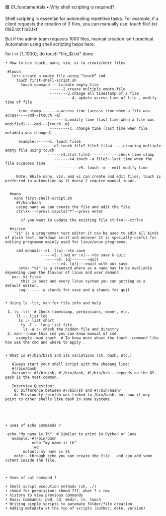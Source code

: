 🟩 01_fundamentals
    • Why shell scripting is required?
    
   Shell scripting is essential for automating repetitive tasks. For example, if a client requests the creation of 3 files, you can manually use:
touch file1.txt file2.txt file3.txt

But if the admin team requests 1000 files, manual creation isn't practical. Automation using shell scripting helps here:

for i in {1..1000}; do
  touch "file_$i.txt"
done
    
    • How to use touch, nano, vim, vi to create/edit files
    
     #touch
       lets create a empty file using “touch” cmd
         touch first-shell-script.sh    
           touch command----1create empty file
                        ------2.create multiple empty-file
                        --------3.change all timestamp of a file
                        ----------4. update access time of file , modify time of file 
            
          time_stamp-------a.access time (access time when a file was acces)----cmd--[touch -a]
                      ---------b.modify time (last time when a file was modified)----cmd---[touch -m]
                        ---------c. change time (last time when file metadata was changed) 
        
          example:----->1. touch file1
                     ----->2.touch file2 file3 file4 ----creating multiple empty file using touch
                       ------>3.stat file2-------------check time stamp
                          ------->4.touch -a file3--last time when the file accecess time 
                            --------->5. touch -m --edit modify time

         Note: While nano, vim, and vi can create and edit files, touch is preferred in automation as it doesn't require manual input.

    
      #nano
        nano first-shell-script.sh
         #!/bin/bash
         using nano we can create the file and edit the file.
         ctrl+x--->press capital"Y"--press enter
      
           if you want to update the existing file ctrl+o---ctrl+x
       
      #vi/vim
        "vi" is a programmer text editor.it can be used to edit all kinds of plain text, markdown scrit and morever it is specially useful for editing programme mainly used for linux/unux programme.
          
         cmd manual:-->1. [:w]-->to save
                    ----->2. [:wq or :x]--->to save & quit
                      ----->3. [q]------->quit
                         ---->4. [q!]--->quit with out save 
          note:-"vi" is a standard where as a nano has to be aveliable depending upon the flavour of linux and user demand .
       ex:- vi file4
           this is best and every linux system you can getting as a default editor.
          :wq--------w stands for save and q stands for quit


    • Using ls -ltr, man for file info and help
      
     1. ls -ltr  # Check timestamp, permissions, owner, etc.
         ll :- list log
          ls :- list short
           ls -l :- long list file
            ls -a :- check the hidden file and directry
     2. man--->use this cmd you can know manual of cmd
         example:-man touch  # To know more about the touch  command like how use the cmd and where to apply . 


    • What is #!/bin/bash and its variations (sh, dash, etc.)

       Always start your shell script with the shebang line:
       #!/bin/bash
       Variants: #!/bin/sh, #!/bin/dash, #!/bin/ksh – depends on the OS. Bash is the most common.           
      
       Interview Question:
        Q: Difference between #!/bin/sh and #!/bin/bash?
        A: Previously /bin/sh was linked to /bin/bash, but now it may point to other shells like dash in some systems.





    • uses of echo commands ?
     
     echo "My name is TK"  # Similar to print in Python or Java
       example:-#!/bin/bash 
                echo “my name is tk”-
                :wq
            output:-my name is tk 
        note:- through echo you can create the file . and can add some cotent inside the file.

        
    
    • Uses of cat command ?
      
    • Shell script execution methods (sh, ./)
    • chmod for permission: chmod 777, what 7 = rwx
    • history to view previous commands
    • Basic commands: pwd, cd, mkdir, ls, touch
    • Writing simple scripts to automate folder/file creation
    • Adding metadata at the top of scripts (author, date, version)
